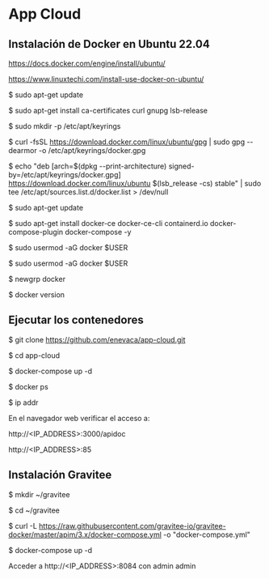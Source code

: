 # App Cloud

## Instalación de Docker en Ubuntu 22.04
https://docs.docker.com/engine/install/ubuntu/

https://www.linuxtechi.com/install-use-docker-on-ubuntu/

$ sudo apt-get update

$ sudo apt-get install ca-certificates curl gnupg lsb-release

$ sudo mkdir -p /etc/apt/keyrings

$ curl -fsSL https://download.docker.com/linux/ubuntu/gpg | sudo gpg --dearmor -o /etc/apt/keyrings/docker.gpg

$ echo "deb [arch=$(dpkg --print-architecture) signed-by=/etc/apt/keyrings/docker.gpg] https://download.docker.com/linux/ubuntu $(lsb_release -cs) stable" | sudo tee /etc/apt/sources.list.d/docker.list > /dev/null

$ sudo apt-get update

$ sudo apt-get install docker-ce docker-ce-cli containerd.io docker-compose-plugin docker-compose -y

$ sudo usermod -aG docker $USER

$ sudo usermod -aG docker $USER

$ newgrp docker

$ docker version

## Ejecutar los contenedores
$ git clone https://github.com/enevaca/app-cloud.git

$ cd app-cloud

$ docker-compose up -d

$ docker ps

$ ip addr

En el navegador web verificar el acceso a:

http://<IP_ADDRESS>:3000/apidoc

http://<IP_ADDRESS>:85

## Instalación Gravitee

$ mkdir ~/gravitee

$ cd ~/gravitee

$ curl -L https://raw.githubusercontent.com/gravitee-io/gravitee-docker/master/apim/3.x/docker-compose.yml -o "docker-compose.yml"

$ docker-compose up -d

Acceder a http://<IP_ADDRESS>:8084 con admin admin
